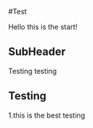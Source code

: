 #Test

Hello this is the start!


## SubHeader
Testing testing


## Testing

1.this is the best testing